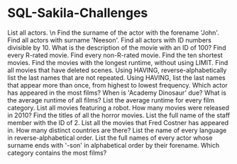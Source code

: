 # SQL-Sakila-Challenges

List all actors. \n
Find the surname of the actor with the forename 'John'.
Find all actors with surname 'Neeson'.
Find all actors with ID numbers divisible by 10.
What is the description of the movie with an ID of 100?
Find every R-rated movie.
Find every non-R-rated movie.
Find the ten shortest movies.
Find the movies with the longest runtime, without using LIMIT.
Find all movies that have deleted scenes.
Using HAVING, reverse-alphabetically list the last names that are not repeated.
Using HAVING, list the last names that appear more than once, from highest to lowest frequency.
Which actor has appeared in the most films?
When is 'Academy Dinosaur' due?
What is the average runtime of all films?
List the average runtime for every film category.
List all movies featuring a robot.
How many movies were released in 2010?
Find the titles of all the horror movies.
List the full name of the staff member with the ID of 2.
List all the movies that Fred Costner has appeared in.
How many distinct countries are there?
List the name of every language in reverse-alphabetical order.
List the full names of every actor whose surname ends with '-son' in alphabetical order by their forename.
Which category contains the most films?
